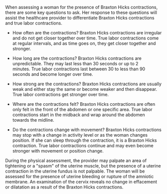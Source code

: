 When assessing a woman for the presence of Braxton Hicks contractions, there are some key questions to ask. Her response to these questions will assist the healthcare provider to differentiate Braxton Hicks contractions and true labor contractions.

- How often are the contractions? Braxton Hicks contractions are irregular and do not get closer together over time. True labor contractions come at regular intervals, and as time goes on, they get closer together and stronger.

- How long are the contractions? Braxton Hicks contractions are unpredictable. They may last less than 30 seconds or up to 2 minutes. True labor contractions last between 30 to less than 90 seconds and become longer over time.

- How strong are the contractions? Braxton Hicks contractions are usually weak and either stay the same or become weaker and then disappear. True labor contractions get stronger over time.

- Where are the contractions felt? Braxton Hicks contractions are often only felt in the front of the abdomen or one specific area. True labor contractions start in the midback and wrap around the abdomen towards the midline.

- Do the contractions change with movement? Braxton Hicks contractions may stop with a change in activity level or as the woman changes position. If she can sleep through the contraction, it is a Braxton Hicks contraction. True labor contractions continue and may even become stronger with movement or position change.

During the physical assessment, the provider may palpate an area of tightening or a "spasm" of the uterine muscle, but the presence of a uterine contraction in the uterine fundus is not palpable. The woman will be assessed for the presence of uterine bleeding or rupture of the amniotic membrane. An examination of the cervix reveals no change in effacement or dilatation as a result of the Braxton Hicks contractions.